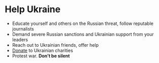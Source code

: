 # Help Ukraine

- Educate yourself and others on the Russian threat, follow reputable journalists
- Demand severe Russian sanctions and Ukrainian support from your leaders
- Reach out to Ukrainian friends, offer help
- [Donate](/Donate.md) to Ukrainian charities
- Protest war. **Don’t be silent**
